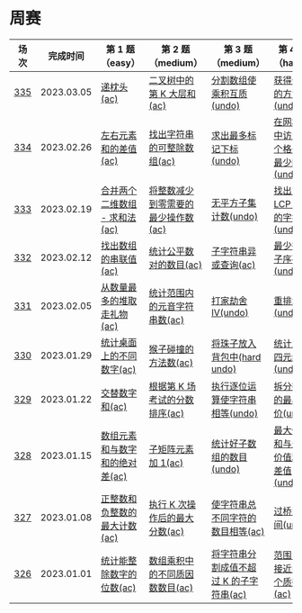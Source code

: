 # 周赛

**场次**|**完成时间**|**第 1 题（easy）**|**第 2 题（medium）**|**第 3 题（medium）**|**第 4 题（hard）**
--------|------------|-----------|-----------|-----------|-----------
[335](./第%20335%20场周赛)|2023.03.05|[递枕头(ac)](./第%20335%20场周赛/6307.%20递枕头)|[二叉树中的第 K 大层和(ac)](./第%20335%20场周赛/6308.%20二叉树中的第%20K%20大层和)|[分割数组使乘积互质(undo)](./第%20335%20场周赛/6309.%20分割数组使乘积互质)|[获得分数的方法数(undo)](./第%20335%20场周赛/6310.%20获得分数的方法数)
[334](./第%20334%20场周赛)|2023.02.26|[左右元素和的差值(ac)](./第%20334%20场周赛/6366.%20左右元素和的差值)|[找出字符串的可整除数组(ac)](./第%20334%20场周赛/6367.%20找出字符串的可整除数组)|[求出最多标记下标(undo)](./第%20334%20场周赛/6368.%20求出最多标记下标)|[在网格图中访问一个格子的最少时间(undo)](./第%20334%20场周赛/6369.%20在网格图中访问一个格子的最少时间)
[333](./第%20333%20场周赛)|2023.02.19|[合并两个二维数组 - 求和法(ac)](./第%20333%20场周赛/6362.%20合并两个二维数组%20-%20求和法)|[将整数减少到零需要的最少操作数(ac)](./第%20333%20场周赛/6363.%20将整数减少到零需要的最少操作数)|[无平方子集计数(undo)](./第%20333%20场周赛/6364.%20子字符串异或查询)|[找出对应 LCP 矩阵的字符串(undo)](./第%20333%20场周赛/6365.%20找出对应%20LCP%20矩阵的字符串)
[332](./第%20332%20场周赛)|2023.02.12|[找出数组的串联值(ac)](./第%20332%20场周赛/6354.%20找出数组的串联值)|[统计公平数对的数目(ac)](./第%20332%20场周赛/6355.%20统计公平数对的数目)|[子字符串异或查询(ac)](./第%20332%20场周赛/6356.%20子字符串异或查询)|[最少得分子序列(undo)](./第%20332%20场周赛/6357.%20最少得分子序列)
[331](./第%20331%20场周赛)|2023.02.05|[从数量最多的堆取走礼物(ac)](./第%20331%20场周赛/6345.%20从数量最多的堆取走礼物数)|[统计范围内的元音字符串数(ac)](./第%20331%20场周赛/6346.%20统计范围内的元音字符串数)|[打家劫舍 IV(undo)](./第%20331%20场周赛/6347.%20打家劫舍%20IV)|[重排水果(undo)](./第%20331%20场周赛/6348.%20重排水果)
[330](./第%20330%20场周赛)|2023.01.29|[统计桌面上的不同数字(ac)](./第%20330%20场周赛/6337.%20统计桌面上的不同数字)|[猴子碰撞的方法数(ac)](./第%20330%20场周赛/6338.%20猴子碰撞的方法数)|[将珠子放入背包中(hard undo)](./第%20330%20场周赛/6339.%20将珠子放入背包中)|[统计上升四元组(undo)](./第%20330%20场周赛/6340.%20统计上升四元组)
[329](./第%20329%20场周赛)|2023.01.22|[交替数字和(ac)](./第%20329%20场周赛/6296.%20交替数字和)|[根据第 K 场考试的分数排序(ac)](./第%20329%20场周赛/6297.%20根据第%20K%20场考试的分数排序)|[执行逐位运算使字符串相等(undo)](./第%20329%20场周赛/6298.%20执行逐位运算使字符串相等)|[拆分数组的最小代价(undo)](./第%20329%20场周赛/6299.%20拆分数组的最小代价)
[328](./第%20328%20场周赛)|2023.01.15|[数组元素和与数字和的绝对差(ac)](./第%20328%20场周赛/6291.%20数组元素和与数字和的绝对差)|[子矩阵元素加 1(ac)](./第%20328%20场周赛/6292.%20子矩阵元素加%201)|[统计好子数组的数目(undo)](./第%20328%20场周赛/6293.%20统计好子数组的数目)|[最大价值和与最小价值和的差值(undo)](./第%20328%20场周赛/6294.%20最大价值和与最小价值和的差值)
[327](./第%20327%20场周赛)|2023.01.08|[正整数和负整数的最大计数(ac)](./第%20327%20场周赛/6283.%20正整数和负整数的最大计数)|[执行 K 次操作后的最大分数(ac)](./第%20327%20场周赛/6284.%20执行%20K%20次操作后的最大分数)|[使字符串总不同字符的数目相等(ac)](./第%20327%20场周赛/6285.%20使字符串总不同字符的数目相等)|[过桥的时间(undo)](./第%20327%20场周赛/6286.%20过桥的时间)
[326](./第%20326%20场周赛)|2023.01.01|[统计能整除数字的位数(ac)](./第%20326%20场周赛/6278.%20统计能整除数字的位数)|[数组乘积中的不同质因数数目(ac)](./第%20326%20场周赛/6279.%20数组乘积中的不同质因数数目)|[将字符串分割成值不超过 K 的子字符串(ac)](./第%20326%20场周赛/6280.%20将字符串分割成值不超过%20K%20的子字符串)|[范围内最接近的两个质数(ac)](./第%20326%20场周赛/6281.%20范围内最接近的两个质数)
